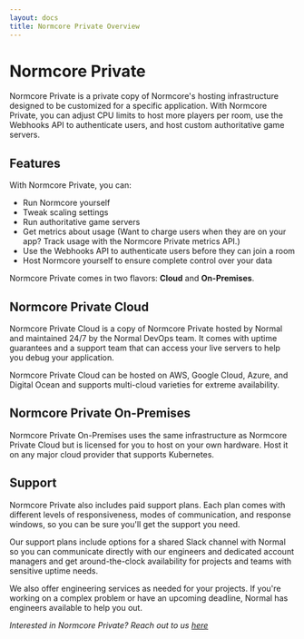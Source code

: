 ```yaml
---
layout: docs
title: Normcore Private Overview
---
```

# Normcore Private
Normcore Private is a private copy of Normcore's hosting infrastructure designed to be customized for a specific application. With Normcore Private, you can adjust CPU limits to host more players per room, use the Webhooks API to authenticate users, and host custom authoritative game servers.

## Features
With Normcore Private, you can:
* Run Normcore yourself
* Tweak scaling settings
* Run authoritative game servers
* Get metrics about usage (Want to charge users when they are on your app? Track usage with the Normcore Private metrics API.)
* Use the Webhooks API to authenticate users before they can join a room
* Host Normcore yourself to ensure complete control over your data


Normcore Private comes in two flavors: **Cloud** and **On-Premises**.

## Normcore Private Cloud
Normcore Private Cloud is a copy of Normcore Private hosted by Normal and maintained 24/7 by the Normal DevOps team. It comes with uptime guarantees and a support team that can access your live servers to help you debug your application.

Normcore Private Cloud can be hosted on AWS, Google Cloud, Azure, and Digital Ocean and supports multi-cloud varieties for extreme availability.

## Normcore Private On-Premises
Normcore Private On-Premises uses the same infrastructure as Normcore Private Cloud but is licensed for you to host on your own hardware. Host it on any major cloud provider that supports Kubernetes.

## Support
Normcore Private also includes paid support plans. Each plan comes with different levels of responsiveness, modes of communication, and response windows, so you can be sure you'll get the support you need.

Our support plans include options for a shared Slack channel with Normal so you can communicate directly with our engineers and dedicated account managers and get around-the-clock availability for projects and teams with sensitive uptime needs.

We also offer engineering services as needed for your projects. If you're working on a complex problem or have an upcoming deadline, Normal has engineers available to help you out.

*Interested in Normcore Private? Reach out to us [here](https://normcore.io/contact)*
